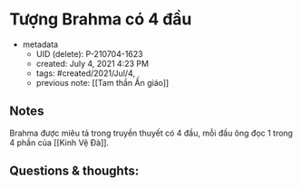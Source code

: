 # Tượng Brahma có 4 đầu

- metadata
	- UID (delete): P-210704-1623
	- created: July 4, 2021 4:23 PM
	- tags: #created/2021/Jul/4,
	- previous note: [[Tam thần Ấn giáo]]

## Notes
Brahma được miêu tả trong truyền thuyết có 4 đầu, mỗi đầu ông đọc 1 trong 4 phần của [[Kinh Vệ Đà]].

## Questions & thoughts:

